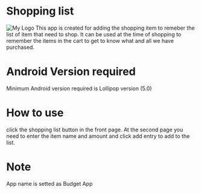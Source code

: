 # Shopping list
![My Logo](https://github.com/subramani150/Shopping/Start.png)
This app is created for adding the shopping item to remeber the list of item that need to shop. It can be used at the time of shopping to remember the items in the cart to get to know what and all we have purchased.

# Android Version required
Minimum Android version required is Lollipop version (5.0)

# How to use
click the shopping list button in the front page. At the second page you need to enter the item name and amount and click add entry to add to the list. 

# Note
App name is setted as Budget App
